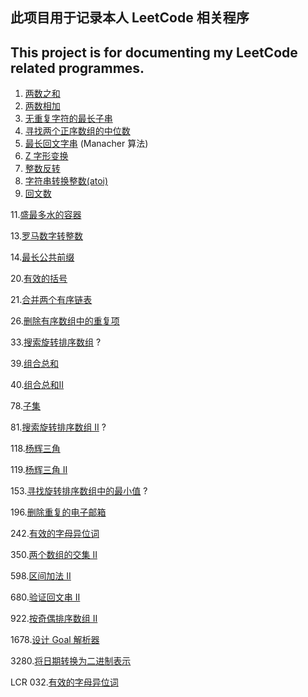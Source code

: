 ## 此项目用于记录本人 LeetCode 相关程序

## This project is for documenting my LeetCode related programmes.

1. [两数之和](Code/0001.ipynb)
2. [两数相加](Code/0002.ipynb)
3. [无重复字符的最长子串](Code/0003.ipynb)
4. [寻找两个正序数组的中位数](Code/0004.ipynb)
5. [最长回文字串](Code/0005.ipynb) (Manacher 算法)
6. [Z 字形变换](Code/0006.ipynb)
7. [整数反转](Code/0007.ipynb)
8. [字符串转换整数(atoi)](Code/0008.ipynb)
9. [回文数](Code/0009.ipynb)

11.[盛最多水的容器](Code/0011.ipynb)

13.[罗马数字转整数](Code/0013.ipynb)

14.[最长公共前缀](Code/0014.ipynb)


20.[有效的括号](Code/0020.ipynb)

21.[合并两个有序链表](Code/0021.ipynb)


26.[删除有序数组中的重复项](Code/0026.ipynb)

33.[搜索旋转排序数组](Code/0033.ipynb) ?


39.[组合总和](Code/0039.ipynb)

40.[组合总和II](Code/0040.ipynb)

78.[子集](Code/0078.ipynb)

81.[搜索旋转排序数组 II](Code/0081.ipynb) ?


118.[杨辉三角](Code/0118.ipynb)

119.[杨辉三角 II](Code/0119.ipynb)


153.[寻找旋转排序数组中的最小值](Code/0153.ipynb) ?

196.[删除重复的电子邮箱](Code/0196.ipynb)

242.[有效的字母异位词](Code/0242.ipynb)

350.[两个数组的交集 II](Code/0350.ipynb)


598.[区间加法 II](Code/0598.ipynb)

680.[验证回文串 II](Code/0680.ipynb)

922.[按奇偶排序数组 II](Code/0922.ipynb)

1678.[设计 Goal 解析器](Code/1678.ipynb)


3280.[将日期转换为二进制表示](Code/3280.ipynb)


LCR 032.[有效的字母异位词](Code/LCR_032.ipynb)